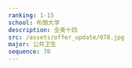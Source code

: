 ```yaml
---
ranking: 1-15
school: 布朗大学
description: 全美十四
src: /assets/offer_update/078.jpg
major: 公共卫生
sequence: 78
---
```

